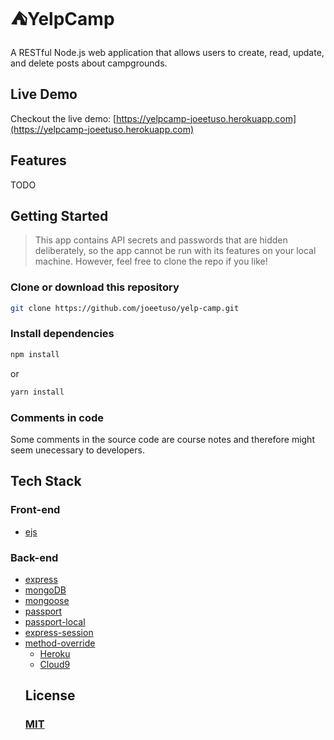 # :tent:YelpCamp

A RESTful Node.js web application that allows users to create, read, update, and delete posts about campgrounds.

## Live Demo

Checkout the live demo: [https://yelpcamp-joeetuso.herokuapp.com](https://yelpcamp-joeetuso.herokuapp.com)

## Features

TODO

## Getting Started

> This app contains API secrets and passwords that are hidden deliberately, so the app cannot be run with its features on your local machine. However, feel free to clone the repo if you like!

### Clone or download this repository

```sh
git clone https://github.com/joeetuso/yelp-camp.git
```

### Install dependencies

```sh
npm install
```

or

```sh
yarn install
```

### Comments in code

Some comments in the source code are course notes and therefore might seem unecessary to developers.

## Tech Stack

### Front-end

- [ejs](http://ejs.co/)

<!-- - [Google Maps APIs](https://developers.google.com/maps/)
- [Bootstrap](https://getbootstrap.com/docs/3.3/) -->

### Back-end

- [express](https://expressjs.com/)
- [mongoDB](https://www.mongodb.com/)
- [mongoose](http://mongoosejs.com/)
  <!-- - [async](http://caolan.github.io/async/) -->
  <!-- - [crypto](https://nodejs.org/api/crypto.html#crypto_crypto) -->
  <!-- - [helmet](https://helmetjs.github.io/) -->
- [passport](http://www.passportjs.org/)
- [passport-local](https://github.com/jaredhanson/passport-local#passport-local)
- [express-session](https://github.com/expressjs/session#express-session)
- [method-override](https://github.com/expressjs/method-override#method-override)
  <!-- - [nodemailer](https://nodemailer.com/about/)
- [moment](https://momentjs.com/)
- [cloudinary](https://cloudinary.com/)
- [geocoder](https://github.com/wyattdanger/geocoder#geocoder)
- [connect-flash](https://github.com/jaredhanson/connect-flash#connect-flash) -->

### Platforms

<!-- - [Cloudinary](https://cloudinary.com/) -->

- [Heroku](https://www.heroku.com/)
- [Cloud9](https://aws.amazon.com/cloud9/?origin=c9io)

## License

### [MIT](./LICENSE)
